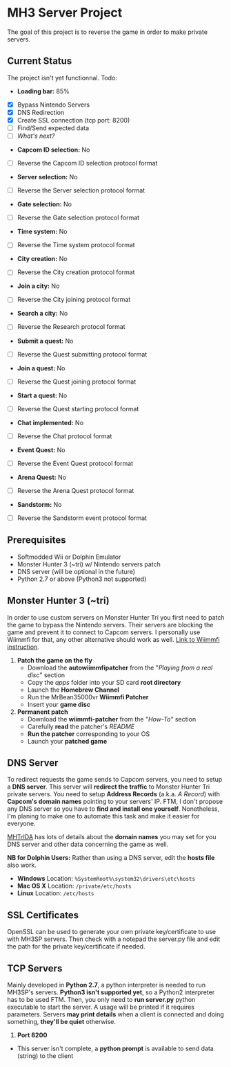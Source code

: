 # MH3 Server Project

The goal of this project is to reverse the game in order to make private servers.



Current Status
--------------
The project isn't yet functionnal. Todo:
 * **Loading bar:** 85%
- [x] Bypass Nintendo Servers
- [x] DNS Redirection
- [x] Create SSL connection (tcp port: 8200)
- [ ] Find/Send expected data
- [ ] *What's next?*
 * **Capcom ID selection:** No
- [ ] Reverse the Capcom ID selection protocol format 
 * **Server selection:** No
- [ ] Reverse the Server selection protocol format
 * **Gate selection:** No
- [ ] Reverse the Gate selection protocol format
 * **Time system:** No
- [ ] Reverse the Time system protocol format
 * **City creation:** No
- [ ] Reverse the City creation protocol format
 * **Join a city:** No
- [ ] Reverse the City joining protocol format
 * **Search a city:** No
- [ ] Reverse the Research protocol format
 * **Submit a quest:** No
- [ ] Reverse the Quest submitting protocol format
 * **Join a quest:** No
- [ ] Reverse the Quest joining protocol format
 * **Start a quest:** No
- [ ] Reverse the Quest starting protocol format
 * **Chat implemented:** No
- [ ] Reverse the Chat protocol format
 * **Event Quest:** No
- [ ] Reverse the Event Quest protocol format
 * **Arena Quest:** No
- [ ] Reverse the Arena Quest protocol format
 * **Sandstorm:** No
- [ ] Reverse the Sandstorm event protocol format



Prerequisites
-------------
 * Softmodded Wii or Dolphin Emulator
 * Monster Hunter 3 (~tri) w/ Nintendo servers patch
 * DNS server (will be optional in the future)
 * Python 2.7 or above (Python3 not supported)



Monster Hunter 3 (~tri)
-----------------------
In order to use custom servers on Monster Hunter Tri you first need to patch the game to bypass the Nintendo servers. Their servers are blocking the game and prevent it to connect to Capcom servers. I personally use Wiimmfi for that, any other alternative should work as well.
[Link to Wiimmfi instruction](http://wiki.tockdom.com/wiki/MKWii_Network_Protocol/Server/Wiimmfi-Patcher).

1. **Patch the game on the fly**
   * Download the **autowiimmfipatcher** from the "*Playing from a real disc*" section
   * Copy the *apps* folder into your SD card **root directory**
   * Launch the **Homebrew Channel**
   * Run the MrBean35000vr **Wiimmfi Patcher**
   * Insert your **game disc**
2. **Permanent patch**
   * Download the **wiimmfi-patcher** from the "*How-To*" section
   * Carefully **read** the patcher's *README*
   * **Run the patcher** corresponding to your OS
   * Launch your **patched game**



DNS Server
----------
To redirect requests the game sends to Capcom servers, you need to setup a **DNS server**. This server will **redirect the traffic** to Monster Hunter Tri private servers. You need to setup **Address Records** (a.k.a. *A Record*) with **Capcom's domain names** pointing to your servers' IP. FTM, I don't propose any DNS server so you have to **find and install one yourself**. Nonetheless, I'm planing to make one to automate this task and make it easier for everyone.

[MHTrIDA](https://github.com/sepalani/MHTrIDA/tree/master/server/dns) has lots of details about the **domain names** you may set for you DNS server and other data concerning the game as well.

**NB for Dolphin Users:** Rather than using a DNS server, edit the **hosts file** also work.
 * **Windows** Location: ```%SystemRoot%\system32\drivers\etc\hosts```
 * **Mac OS X** Location: ```/private/etc/hosts```
 * **Linux** Location: ```/etc/hosts```



SSL Certificates
----------------
OpenSSL can be used to generate your own private key/certificate to use with MH3SP servers. Then check with a notepad the server.py file and edit the path for the private key/certificate if needed.



TCP Servers
-----------
Mainly developed in **Python 2.7**, a python interpreter is needed to run MH3SP's servers. **Python3 isn't supported yet**, so a Python2 interpreter has to be used FTM. Then, you only need to **run server.py** python executable to start the server. A usage will be printed if it requires parameters. Servers **may print details** when a client is connected and doing something, **they'll be quiet** otherwise.

1. **Port 8200**
 * This server isn't complete, a **python prompt** is available to send data (string) to the client

